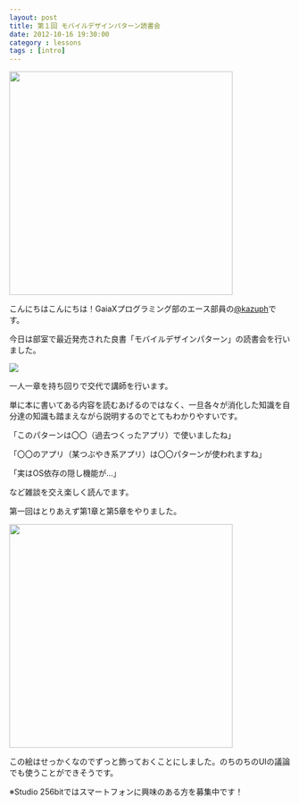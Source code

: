 ```yaml
---
layout: post
title: 第１回 モバイルデザインパターン読書会
date: 2012-10-16 19:30:00
category : lessons
tags : [intro]
---
```

<a href='https://raw.github.com/gx-hackers/studio-256bit/gh-pages/images/2012-10-16-mobapata-2.jpg' target="_blank"><img src="https://raw.github.com/gx-hackers/studio-256bit/gh-pages/images/2012-10-16-mobapata-2.jpg" width="400px"></a>

こんにちはこんにちは！GaiaXプログラミング部のエース部員の[@kazuph](https://github.com/kazuph)です。

今日は部室で最近発売された良書「モバイルデザインパターン」の読書会を行いました。

<a href="http://www.amazon.co.jp/gp/product/487311568X/ref=as_li_ss_il?ie=UTF8&camp=247&creative=7399&creativeASIN=487311568X&linkCode=as2&tag=tyokomine-22"><img border="0" src="http://ws.assoc-amazon.jp/widgets/q?_encoding=UTF8&ASIN=487311568X&Format=_SL160_&ID=AsinImage&MarketPlace=JP&ServiceVersion=20070822&WS=1&tag=tyokomine-22" ></a><img src="http://www.assoc-amazon.jp/e/ir?t=tyokomine-22&l=as2&o=9&a=487311568X" width="1" height="1" border="0" alt="" style="border:none !important; margin:0px !important;" />

一人一章を持ち回りで交代で講師を行います。

単に本に書いてある内容を読むあげるのではなく、一旦各々が消化した知識を自分達の知識も踏まえながら説明するのでとてもわかりやすいです。

「このパターンは〇〇（過去つくったアプリ）で使いましたね」

「〇〇のアプリ（某つぶやき系アプリ）は〇〇パターンが使われますね」

「実はOS依存の隠し機能が…」

など雑談を交え楽しく読んでます。

第一回はとりあえず第1章と第5章をやりました。

<a href='https://raw.github.com/gx-hackers/studio-256bit/gh-pages/images/2012-10-16-mobapata-1.jpg' target="_blank"><img src="https://raw.github.com/gx-hackers/studio-256bit/gh-pages/images/2012-10-16-mobapata-1.jpg" width="400px"></a>

この絵はせっかくなのでずっと飾っておくことにしました。のちのちのUIの議論でも使うことができそうです。

※Studio 256bitではスマートフォンに興味のある方を募集中です！
